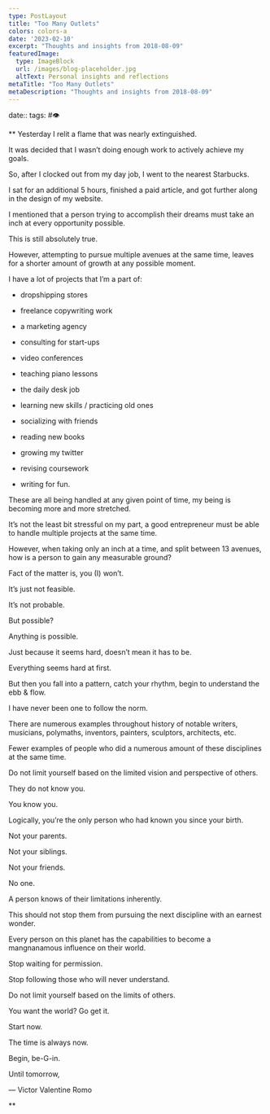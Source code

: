 ```yaml
---
type: PostLayout
title: "Too Many Outlets"
colors: colors-a
date: '2023-02-10'
excerpt: "Thoughts and insights from 2018-08-09"
featuredImage:
  type: ImageBlock
  url: /images/blog-placeholder.jpg
  altText: Personal insights and reflections
metaTitle: "Too Many Outlets"
metaDescription: "Thoughts and insights from 2018-08-09"
---
```

date:: 
tags: #👁

**
Yesterday I relit a flame that was nearly extinguished.

It was decided that I wasn’t doing enough work to actively achieve my goals.

So, after I clocked out from my day job, I went to the nearest Starbucks.

I sat for an additional 5 hours, finished a paid article, and got further along in the design of my website.

I mentioned that a person trying to accomplish their dreams must take an inch at every opportunity possible.

This is still absolutely true.

However, attempting to pursue multiple avenues at the same time, leaves for a shorter amount of growth at any possible moment.

I have a lot of projects that I’m a part of:

-   dropshipping stores

-   freelance copywriting work

-   a marketing agency

-   consulting for start-ups

-   video conferences

-   teaching piano lessons

-   the daily desk job

-   learning new skills / practicing old ones

-   socializing with friends

-   reading new books

-   growing my twitter

-   revising coursework

-   writing for fun.

These are all being handled at any given point of time, my being is becoming more and more stretched.

It’s not the least bit stressful on my part, a good entrepreneur must be able to handle multiple projects at the same time. 

However, when taking only an inch at a time, and split between 13 avenues, how is a person to gain any measurable ground?

Fact of the matter is, you (I) won’t.

It’s just not feasible.

It’s not probable.

But possible?

Anything is possible.

Just because it seems hard, doesn’t mean it has to be.

Everything seems hard at first.

But then you fall into a pattern, catch your rhythm, begin to understand the ebb & flow.

I have never been one to follow the norm.

There are numerous examples throughout history of notable writers, musicians, polymaths, inventors, painters, sculptors, architects, etc.

Fewer examples of people who did a numerous amount of these disciplines at the same time.

Do not limit yourself based on the limited vision and perspective of others.

They do not know you.

You know you.

Logically, you’re the only person who had known you since your birth.

Not your parents.

Not your siblings.

Not your friends.

No one.

A person knows of their limitations inherently.

This should not stop them from pursuing the next discipline with an earnest wonder.

Every person on this planet has the capabilities to become a mangnanamous influence on their world.

Stop waiting for permission.

Stop following those who will never understand.

Do not limit yourself based on the limits of others.

You want the world? Go get it.

Start now.

The time is always now.

Begin, be-G-in.

Until tomorrow,

— Victor Valentine Romo

**